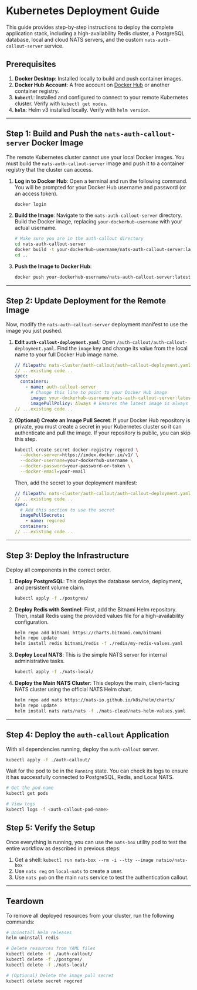 # Kubernetes Deployment Guide

This guide provides step-by-step instructions to deploy the complete application stack, including a high-availability Redis cluster, a PostgreSQL database, local and cloud NATS servers, and the custom `nats-auth-callout-server` service.

## Prerequisites

1.  **Docker Desktop**: Installed locally to build and push container images.
2.  **Docker Hub Account**: A free account on [Docker Hub](https://hub.docker.com/) or another container registry.
3.  **`kubectl`**: Installed and configured to connect to your remote Kubernetes cluster. Verify with `kubectl get nodes`.
4.  **`helm`**: Helm v3 installed locally. Verify with `helm version`.

---

## Step 1: Build and Push the `nats-auth-callout-server` Docker Image

The remote Kubernetes cluster cannot use your local Docker images. You must build the `nats-auth-callout-server` image and push it to a container registry that the cluster can access.

1.  **Log in to Docker Hub**:
    Open a terminal and run the following command. You will be prompted for your Docker Hub username and password (or an access token).
    ```bash
    docker login
    ```

2.  **Build the Image**:
    Navigate to the `nats-auth-callout-server` directory. Build the Docker image, replacing `your-dockerhub-username` with your actual username.
    ```bash
    # Make sure you are in the auth-callout directory
    cd nats-auth-callout-server 
    docker build -t your-dockerhub-username/nats-auth-callout-server:latest .
    cd .. 
    ```

3.  **Push the Image to Docker Hub**:
    ```bash
    docker push your-dockerhub-username/nats-auth-callout-server:latest
    ```

---

## Step 2: Update Deployment for the Remote Image

Now, modify the `nats-auth-callout-server` deployment manifest to use the image you just pushed.

1.  **Edit `auth-callout-deployment.yaml`**:
    Open `/auth-callout/auth-callout-deployment.yaml`. Find the `image` key and change its value from the local name to your full Docker Hub image name.

    ````yaml
    // filepath: nats-cluster/auth-callout/auth-callout-deployment.yaml
    // ...existing code...
    spec:
      containers:
        - name: auth-callout-server
          # Change this line to point to your Docker Hub image
          image: your-dockerhub-username/nats-auth-callout-server:latest
          imagePullPolicy: Always # Ensures the latest image is always pulled
    // ...existing code...
    ````

2.  **(Optional) Create an Image Pull Secret**:
    If your Docker Hub repository is private, you must create a secret in your Kubernetes cluster so it can authenticate and pull the image. If your repository is public, you can skip this step.
    ```bash
    kubectl create secret docker-registry regcred \
      --docker-server=https://index.docker.io/v1/ \
      --docker-username=your-dockerhub-username \
      --docker-password=your-password-or-token \
      --docker-email=your-email
    ```
    Then, add the secret to your deployment manifest:
    ````yaml
    // filepath: nats-cluster/auth-callout/auth-callout-deployment.yaml
    // ...existing code...
    spec:
      # Add this section to use the secret
      imagePullSecrets:
        - name: regcred
      containers:
    // ...existing code...
    ````

---

## Step 3: Deploy the Infrastructure

Deploy all components in the correct order.

1.  **Deploy PostgreSQL**:
    This deploys the database service, deployment, and persistent volume claim.
    ```bash
    kubectl apply -f ./postgres/
    ```

2.  **Deploy Redis with Sentinel**:
    First, add the Bitnami Helm repository. Then, install Redis using the provided values file for a high-availability configuration.
    ```bash
    helm repo add bitnami https://charts.bitnami.com/bitnami
    helm repo update
    helm install redis bitnami/redis -f ./redis/my-redis-values.yaml
    ```

3.  **Deploy Local NATS**:
    This is the simple NATS server for internal administrative tasks.
    ```bash
    kubectl apply -f ./nats-local/
    ```

4.  **Deploy the Main NATS Cluster**:
    This deploys the main, client-facing NATS cluster using the official NATS Helm chart.
    ```bash
    helm repo add nats https://nats-io.github.io/k8s/helm/charts/
    helm repo update
    helm install nats nats/nats -f ./nats-cloud/nats-helm-values.yaml
    ```

---

## Step 4: Deploy the `auth-callout` Application

With all dependencies running, deploy the `auth-callout` server.

```bash
kubectl apply -f ./auth-callout/
```

Wait for the pod to be in the `Running` state. You can check its logs to ensure it has successfully connected to PostgreSQL, Redis, and Local NATS.

```bash
# Get the pod name
kubectl get pods

# View logs
kubectl logs -f <auth-callout-pod-name>
```

## Step 5: Verify the Setup

Once everything is running, you can use the `nats-box` utility pod to test the entire workflow as described in previous steps:
1.  Get a shell: `kubectl run nats-box --rm -i --tty --image natsio/nats-box`
2.  Use `nats req` on `local-nats` to create a user.
3.  Use `nats pub` on the main `nats` service to test the authentication callout.

---

## Teardown

To remove all deployed resources from your cluster, run the following commands:

```bash
# Uninstall Helm releases
helm uninstall redis

# Delete resources from YAML files
kubectl delete -f ./auth-callout/
kubectl delete -f ./postgres/
kubectl delete -f ./nats-local/

# (Optional) Delete the image pull secret
kubectl delete secret regcred
```